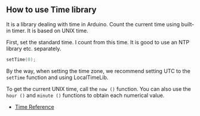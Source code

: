 ## How to use Time library

It is a library dealing with time in Arduino. Count the current time using built-in timer. It is based on UNIX time.

First, set the standard time. I count from this time. It is good to use an NTP library etc. separately.
```C++
setTime(0);
```
By the way, when setting the time zone, we recommend setting UTC to the `setTime` function and using LocalTimeLib.

To get the current UNIX time, call the `now ()` function. You can also use the `hour ()` and `minute ()` functions to obtain each numerical value.

* [Time Reference](https://www.pjrc.com/teensy/td_libs_Time.html)
